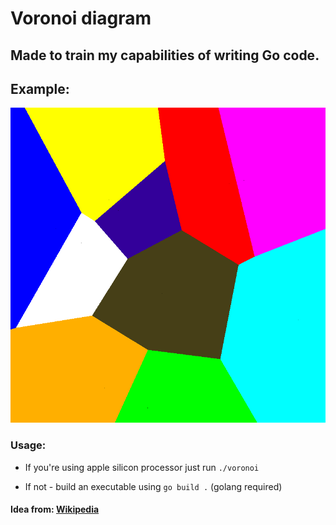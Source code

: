 # Voronoi diagram
## Made to train my capabilities of writing Go code.

## Example:
![Voronoi diagram example](https://github.com/KompocikDot/voronoi-diagram/blob/main/voronoi.png)

### Usage:
- If you're using apple silicon processor just run `./voronoi`

- If not - build an executable using `go build .` (golang required)


#### Idea from: [Wikipedia](https://pl.wikipedia.org/wiki/Diagram_Woronoja)